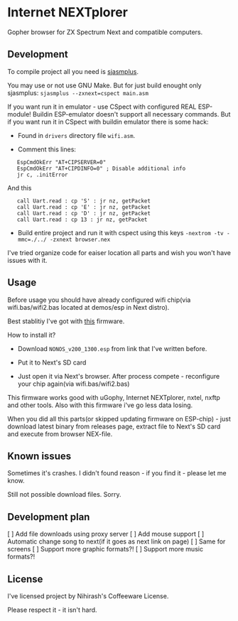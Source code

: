 # Internet NEXTplorer

Gopher browser for ZX Spectrum Next and compatible computers.

## Development

To compile project all you need is [sjasmplus](https://github.com/z00m128/sjasmplus).

You may use or not use GNU Make. But for just build enought only sjasmplus: `sjasmplus --zxnext=cspect main.asm`

If you want run it in emulator - use CSpect with configured REAL ESP-module! Buildin ESP-emulator doesn't support all necessary commands. But if you want run it in CSpect with buildin emulator there is some hack:

 * Found in `drivers` directory file `wifi.asm`.
 
 * Comment this lines:

 ```
    EspCmdOkErr "AT+CIPSERVER=0" 
    EspCmdOkErr "AT+CIPDINFO=0" ; Disable additional info
    jr c, .initError
```

And this

 ```
    call Uart.read : cp 'S' : jr nz, getPacket
    call Uart.read : cp 'E' : jr nz, getPacket
    call Uart.read : cp 'D' : jr nz, getPacket
    call Uart.read : cp 13 : jr nz, getPacket
```

 * Build entire project and run it with cspect using this keys `-nextrom -tv -mmc=./../ -zxnext browser.nex`

I've tried organize code for eaiser location all parts and wish you won't have issues with it.

## Usage

Before usage you should have already configured wifi chip(via wifi.bas/wifi2.bas located at demos/esp in Next distro). 

Best stablitiy I've got with [this](https://github.com/Threetwosevensixseven/espupdate/tree/master/fw/ESP8266_FULL_V3.3_SPUGS/NONOS_v200_1300) firmware.

How to install it?

 * Download `NONOS_v200_1300.esp` from link that I've written before.

 * Put it to Next's SD card

 * Just open it via Next's browser. After process compete - reconfigure your chip again(via wifi.bas/wifi2.bas)

This firmware works good with uGophy, Internet NEXTplorer, nxtel, nxftp and other tools. Also with this firmware i've go less data losing.

When you did all this parts(or skipped updating firmware on ESP-chip) - just download latest binary from releases page, extract file to Next's SD card and execute from browser NEX-file.

## Known issues

Sometimes it's crashes. I didn't found reason - if you find it - please let me know. 

Still not possible download files. Sorry.

## Development plan

 [ ] Add file downloads using proxy server
 [ ] Add mouse support
 [ ] Automatic change song to next(if it goes as next link on page)
 [ ] Same for screens
 [ ] Support more graphic formats?!
 [ ] Support more music formats?!

## License

I've licensed project by Nihirash's Coffeeware License.

Please respect it - it isn't hard.